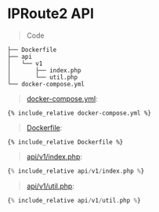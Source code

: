 # IPRoute2 API

> Code

```
├── Dockerfile
├── api
│   └── v1
│       ├── index.php
│       └── util.php
└── docker-compose.yml
```

> [docker-compose.yml](docker-compose.yml):

```
{% include_relative docker-compose.yml %}
```

> [Dockerfile](Dockerfile):

```
{% include_relative Dockerfile %}
```

> [api/v1/index.php](api/v1/index.php):

```php
{% include_relative api/v1/index.php %}
```

> [api/v1/util.php](api/v1/util.php):

```php
{% include_relative api/v1/util.php %}
```

